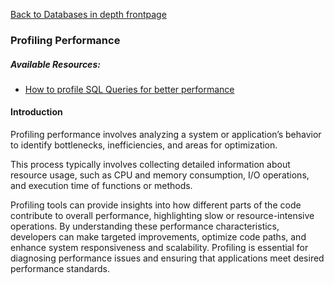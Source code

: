 [Back to Databases in depth frontpage](./index.md)

### Profiling Performance

##### Available Resources:

- [How to profile SQL Queries for better performance](https://servebolt.com/articles/profiling-sql-queries/)

#### Introduction

Profiling performance involves analyzing a system or application’s behavior to identify bottlenecks, inefficiencies, and areas for optimization.

This process typically involves collecting detailed information about resource usage, such as CPU and memory consumption, I/O operations, and execution time of functions or methods.

Profiling tools can provide insights into how different parts of the code contribute to overall performance, highlighting slow or resource-intensive operations. By understanding these performance characteristics, developers can make targeted improvements, optimize code paths, and enhance system responsiveness and scalability. Profiling is essential for diagnosing performance issues and ensuring that applications meet desired performance standards.
